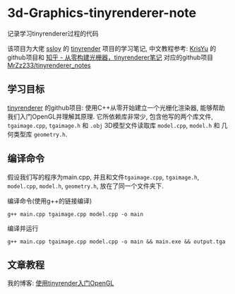 # 3d-Graphics-tinyrenderer-note
记录学习tinyrenderer过程的代码

该项目为大佬 [ssloy](https://github.com/ssloy) 的 [tinyrender](https://github.com/ssloy/tinyrenderer) 项目的学习笔记, 中文教程参考: [KrisYu](https://github.com/KrisYu/tinyrender) 的github项目和 [知乎 - 从零构建光栅器，tinyrenderer笔记](https://zhuanlan.zhihu.com/p/399056546) 对应的github项目 [MrZz233/tinyrenderer_notes](https://github.com/MrZz233/tinyrenderer_notes)

## 学习目标

[tinyrenderer](https://github.com/ssloy/tinyrenderer) 的github项目: 使用C++从零开始建立一个光栅化渲染器, 能够帮助我们入门OpenGL并理解其原理. 它所依赖库非常少, 包含他写的两个库文件,  `tgaimage.cpp`, `tgaimage.h` 和 `.obj` 3D模型文件读取库 `model.cpp`, `model.h` 和 几何类型库 `geometry.h`.

## 编译命令

假设我们写的程序为main.cpp, 并且和文件`tgaimage.cpp`, `tgaimage.h`, `model.cpp`, `model.h`, `geometry.h`, 放在了同一个文件夹下.

编译命令(使用g++的链接编译)
```shell
g++ main.cpp tgaimage.cpp model.cpp -o main
```

编译并运行
```shell
g++ main.cpp tgaimage.cpp model.cpp -o main && main.exe && output.tga
```

## 文章教程

我的博客: [使用tinyrender入门OpenGL](wty-yy.github.io/posts/60580)
